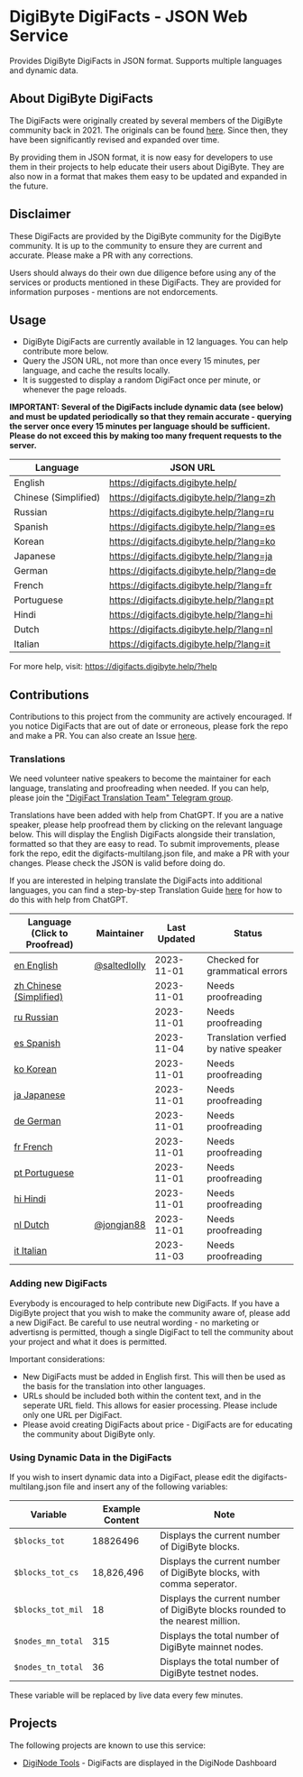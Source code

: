 # DigiByte DigiFacts - JSON Web Service
Provides DigiByte DigiFacts in JSON format. Supports multiple languages and dynamic data.

## About DigiByte DigiFacts

The DigiFacts were originally created by several members of the DigiByte community back in 2021. The originals can be found [here](https://github.com/DigiByte-Core/DigiFacts). Since then, they have been significantly revised and expanded over time.

By providing them in JSON format, it is now easy for developers to use them in their projects to help educate their users about DigiByte. They are also now in a format that makes them easy to be updated and expanded in the future.

## Disclaimer

These DigiFacts are provided by the DigiByte community for the DigiByte community. It is up to the community to ensure they are current and accurate. Please make a PR with any corrections.

Users should always do their own due diligence before using any of the services or products mentioned in these DigiFacts. They are provided for information purposes - mentions are not endorcements.

## Usage

- DigiByte DigiFacts are currently available in 12 languages. You can help contribute more below.
- Query the JSON URL, not more than once every 15 minutes, per language, and cache the results locally.
- It is suggested to display a random DigiFact once per minute, or whenever the page reloads.

**IMPORTANT: Several of the DigiFacts include dynamic data (see below) and must be updated periodically so that they remain accurate - querying the server once every 15 minutes per language should be sufficient. Please do not exceed this by making too many frequent requests to the server.**

| Language               | JSON URL                                             | 
|------------------------|------------------------------------------------------|
| English                | https://digifacts.digibyte.help/                     |
| Chinese (Simplified)   | https://digifacts.digibyte.help/?lang=zh             |
| Russian                | https://digifacts.digibyte.help/?lang=ru             |     
| Spanish                | https://digifacts.digibyte.help/?lang=es             |
| Korean                 | https://digifacts.digibyte.help/?lang=ko             |
| Japanese               | https://digifacts.digibyte.help/?lang=ja             |
| German                 | https://digifacts.digibyte.help/?lang=de             |
| French                 | https://digifacts.digibyte.help/?lang=fr             |
| Portuguese             | https://digifacts.digibyte.help/?lang=pt             |
| Hindi                  | https://digifacts.digibyte.help/?lang=hi             |
| Dutch                  | https://digifacts.digibyte.help/?lang=nl             |
| Italian                | https://digifacts.digibyte.help/?lang=it             |

For more help, visit: https://digifacts.digibyte.help/?help

## Contributions

Contributions to this project from the community are actively encouraged. If you notice DigiFacts that are out of date or erroneous, please fork the repo and make a PR. You can also create an Issue [here](https://github.com/saltedlolly/DigiByte-DigiFacts-JSON/issues). 

### Translations

We need volunteer native speakers to become the maintainer for each language, translating and proofreading when needed. If you can help, please join the ["DigiFact Translation Team" Telegram group](https://t.me/DigiByteDigiFacts).

Translations have been added with help from ChatGPT. If you are a native speaker, please help proofread them by clicking on the relevant language below. This will display the English DigiFacts alongside their translation, formatted so that they are easy to read. To submit improvements, please fork the repo, edit the digifacts-multilang.json file, and make a PR with your changes. Please check the JSON is valid before doing do.

If you are interested in helping translate the DigiFacts into additional languages, you can find a step-by-step Translation Guide [here](translation-guide.md) for how to do this with help from ChatGPT.

| Language (Click to Proofread)                                                              | Maintainer                                       | Last Updated | Status                                              |
|-------------------------------------------------------------------------------------------|--------------------------------------------------|--------------|-----------------------------------------------------|
| <a href="https://digifacts.digibyte.help/?lang=en&proofread">en English</a>               | [@saltedlolly](https://github.com/saltedlolly)   | 2023-11-01   | Checked for grammatical errors                      |
| <a href="https://digifacts.digibyte.help/?lang=zh&proofread">zh Chinese (Simplified)</a>  |                                                  | 2023-11-01   | Needs proofreading                                  | 
| <a href="https://digifacts.digibyte.help/?lang=ru&proofread">ru Russian</a>               |                                                  | 2023-11-01   | Needs proofreading                                  | 
| <a href="https://digifacts.digibyte.help/?lang=es&proofread">es Spanish</a>               |                                                  | 2023-11-04   | Translation verfied by native speaker               | 
| <a href="https://digifacts.digibyte.help/?lang=ko&proofread">ko Korean</a>                |                                                  | 2023-11-01   | Needs proofreading                                  | 
| <a href="https://digifacts.digibyte.help/?lang=ja&proofread">ja Japanese</a>              |                                                  | 2023-11-01   | Needs proofreading                                  | 
| <a href="https://digifacts.digibyte.help/?lang=de&proofread">de German</a>                |                                                  | 2023-11-01   | Needs proofreading                                  |  
| <a href="https://digifacts.digibyte.help/?lang=fr&proofread">fr French</a>                |                                                  | 2023-11-01   | Needs proofreading                                  | 
| <a href="https://digifacts.digibyte.help/?lang=pt&proofread">pt Portuguese</a>            |                                                  | 2023-11-01   | Needs proofreading                                  | 
| <a href="https://digifacts.digibyte.help/?lang=hi&proofread">hi Hindi</a>                 |                                                  | 2023-11-01   | Needs proofreading                                  | 
| <a href="https://digifacts.digibyte.help/?lang=nl&proofread">nl Dutch</a>                 | [@jongjan88](https://github.com/jongjan88)       | 2023-11-01   | Needs proofreading                                  | 
| <a href="https://digifacts.digibyte.help/?lang=it&proofread">it Italian</a>               |                                                  | 2023-11-03   | Needs proofreading                                  | 

### Adding new DigiFacts

Everybody is encouraged to help contribute new DigiFacts. If you have a DigiByte project that you wish to make the community aware of, please add a new DigiFact. Be careful to use neutral wording - no marketing or advertisng is permitted, though a single DigiFact to tell the community about your project and what it does is permitted.

Important considerations:
- New DigiFacts must be added in English first. This will then be used as the basis for the translation into other languages.
- URLs should be included both within the content text, and in the seperate URL field. This allows for easier processing. Please include only one URL per DigiFact.
- Please avoid creating DigiFacts about price - DigiFacts are for educating the community about DigiByte only.

### Using Dynamic Data in the DigiFacts

If you wish to insert dynamic data into a DigiFact, please edit the digifacts-multilang.json file and insert any of the following variables:

| Variable               | Example Content | Note                                                |
|------------------------|-----------------|-----------------------------------------------------|
| ```$blocks_tot```      | 18826496        | Displays the current number of DigiByte blocks.  |
| ```$blocks_tot_cs```   | 18,826,496      | Displays the current number of DigiByte blocks, with comma seperator. | 
| ```$blocks_tot_mil```  | 18              | Displays the current number of DigiByte blocks rounded to the nearest million. |
| ```$nodes_mn_total```  | 315             | Displays the total number of DigiByte mainnet nodes. |
| ```$nodes_tn_total```  | 36              | Displays the total number of DigiByte testnet nodes. |

These variable will be replaced by live data every few minutes.

## Projects

The following projects are known to use this service:

- [DigiNode Tools](https://github.com/saltedlolly/diginode-tools) - DigiFacts are displayed in the DigiNode Dashboard

